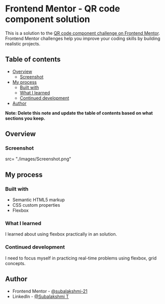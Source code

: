 # Frontend Mentor - QR code component solution

This is a solution to the [QR code component challenge on Frontend Mentor](https://www.frontendmentor.io/challenges/qr-code-component-iux_sIO_H). Frontend Mentor challenges help you improve your coding skills by building realistic projects. 

## Table of contents

- [Overview](#overview)
  - [Screenshot](#screenshot)
- [My process](#my-process)
  - [Built with](#built-with)
  - [What I learned](#what-i-learned)
  - [Continued development](#continued-development)
- [Author](#author)

**Note: Delete this note and update the table of contents based on what sections you keep.**

## Overview

### Screenshot

src= "./images/Screenshot.png"

## My process

### Built with

- Semantic HTML5 markup
- CSS custom properties
- Flexbox

### What I learned

I learned about using flexbox practically in an solution. 

### Continued development

I need to focus myself in practicing real-time problems using flexbox, grid concepts. 

## Author

- Frontend Mentor - [@subalakshmi-21](https://www.frontendmentor.io/profile/subalakshmi-21)
- LinkedIn - [@Subalakshmi T](https://www.linkedin.com/in/subalakshmi-t-19598425a/)
